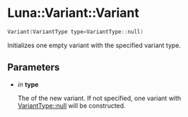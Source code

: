 # Luna::Variant::Variant

```c++
Variant(VariantType type=VariantType::null)
```

Initializes one empty variant with the specified variant type. 



## Parameters
* *in* **type**

    The of the new variant. If not specified, one variant with [VariantType::null](group___runtime_1ggac1ce0b9d7902d01bfd860c08aed25233a37a6259cc0c1dae299a7866489dff0bd.md) will be constructed. 

